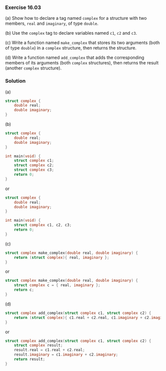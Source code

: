 ### Exercise 16.03

(a) Show how to declare a tag named `complex` for a structure with two members,
`real` and `imaginary`, of type `double`.

(b) Use the `complex` tag to declare variables named `c1`, `c2` and `c3`.

(c) Write a function named `make_complex` that stores its two arguments (both of
type `double`) in a `complex` structure, then returns the structure.

(d) Write a function named `add_complex` that adds the corresponding members of
its arguments (both `complex` structures), then returns the result (another
`complex` structure).

### Solution
(a)
```c
struct complex {
    double real;
    double imaginary;
}
```

(b)
```c
struct complex {
    double real;
    double imaginary;
} 

int main(void) {
    struct complex c1;
    struct complex c2;
    struct complex c3;
    return 0;
}
```
or 
```c
struct complex {
    double real;
    double imaginary;
} 

int main(void) {
    struct complex c1, c2, c3;
    return 0;
}
```

(c)
```c
struct complex make_complex(double real, double imaginary) {
    return (struct complex){ real, imaginary };
}
```
or
```c
struct complex make_complex(double real, double imaginary) {
    struct complex c = { real, imaginary };
    return c;
}
```
(d)
```c
struct complex add_complex(struct complex c1, struct complex c2) {
    return (struct complex){ c1.real + c2.real, c1.imaginary + c2.imaginary };
}
```
or
```c
struct complex add_complex(struct complex c1, struct complex c2) {
    struct complex result;
    result.real = c1.real + c2.real;
    result.imaginary = c1.imaginary + c2.imaginary;
    return result;
}
```
